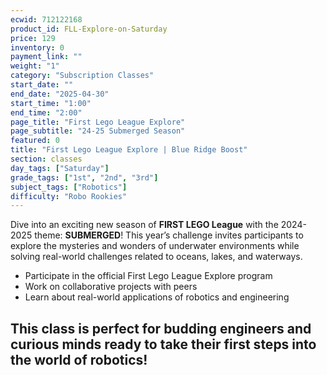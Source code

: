 ```yaml
---
ecwid: 712122168
product_id: FLL-Explore-on-Saturday
price: 129
inventory: 0
payment_link: ""
weight: "1"
category: "Subscription Classes"
start_date: ""
end_date: "2025-04-30"
start_time: "1:00"
end_time: "2:00"
page_title: "First Lego League Explore"
page_subtitle: "24-25 Submerged Season"
featured: 0
title: "First Lego League Explore | Blue Ridge Boost"
section: classes
day_tags: ["Saturday"]
grade_tags: ["1st", "2nd", "3rd"]
subject_tags: ["Robotics"]
difficulty: "Robo Rookies"
---
```

<p>Dive into an exciting new season of <strong>FIRST LEGO League</strong> with the 2024-2025 theme: <strong>SUBMERGED</strong>! This year’s challenge invites participants to explore the mysteries and wonders of underwater environments while solving real-world challenges related to oceans, lakes, and waterways.</p><ul>
      <li>Participate in the official First Lego League Explore program</li>
      <li>Work on collaborative projects with peers</li>
      <li>Learn about real-world applications of robotics and engineering</li>
    </ul><h2>This class is perfect for budding engineers and curious minds ready to take their first steps into the world of robotics!</h2>
